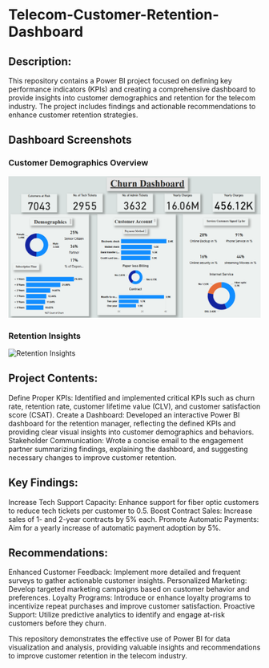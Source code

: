 # Telecom-Customer-Retention-Dashboard

## Description:

This repository contains a Power BI project focused on defining key performance indicators (KPIs) and creating a comprehensive dashboard to provide insights into customer demographics and retention for the telecom industry. The project includes findings and actionable recommendations to enhance customer retention strategies.

## Dashboard Screenshots
### Customer Demographics Overview
![Customer Demographics Overview](https://github.com/DILIPdk1101/Telecom-Customer-Retention-Dashboard/blob/d4554ece4927c6e7153748d782a1354def3759e7/chrun%20dashboard.png)

### Retention Insights
![Retention Insights]()


## Project Contents:

Define Proper KPIs: Identified and implemented critical KPIs such as churn rate, retention rate, customer lifetime value (CLV), and customer satisfaction score (CSAT).
Create a Dashboard: Developed an interactive Power BI dashboard for the retention manager, reflecting the defined KPIs and providing clear visual insights into customer demographics and behaviors.
Stakeholder Communication: Wrote a concise email to the engagement partner summarizing findings, explaining the dashboard, and suggesting necessary changes to improve customer retention.

## Key Findings:

Increase Tech Support Capacity: Enhance support for fiber optic customers to reduce tech tickets per customer to 0.5.
Boost Contract Sales: Increase sales of 1- and 2-year contracts by 5% each.
Promote Automatic Payments: Aim for a yearly increase of automatic payment adoption by 5%.

## Recommendations:

Enhanced Customer Feedback: Implement more detailed and frequent surveys to gather actionable customer insights.
Personalized Marketing: Develop targeted marketing campaigns based on customer behavior and preferences.
Loyalty Programs: Introduce or enhance loyalty programs to incentivize repeat purchases and improve customer satisfaction.
Proactive Support: Utilize predictive analytics to identify and engage at-risk customers before they churn.


This repository demonstrates the effective use of Power BI for data visualization and analysis, providing valuable insights and recommendations to improve customer retention in the telecom industry.
